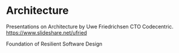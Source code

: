 # Architecture
Presentations on Architecture by Uwe Friedrichsen CTO Codecentric.
https://www.slideshare.net/ufried

Foundation of Resilient Software Design
